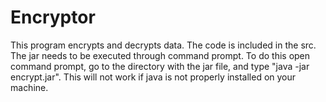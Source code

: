 # Encryptor

This program encrypts and decrypts data. The code is included in the src. The jar needs to be executed through command prompt. To do this open command prompt, go to the directory with the jar file, and type "java -jar encrypt.jar". This will not work if java is not properly installed on your machine.